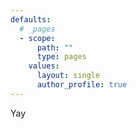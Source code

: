 ```yaml
---
defaults:
  # _pages
  - scope:
      path: ""
      type: pages
    values:
      layout: single
      author_profile: true
---
```


Yay
